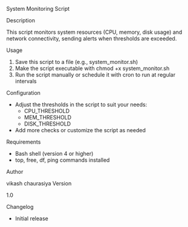 System Monitoring Script

Description

This script monitors system resources (CPU, memory, disk usage) and network connectivity, sending alerts when thresholds are exceeded.

Usage

1. Save this script to a file (e.g., system_monitor.sh)
2. Make the script executable with chmod +x system_monitor.sh
3. Run the script manually or schedule it with cron to run at regular intervals

Configuration

- Adjust the thresholds in the script to suit your needs:
    - CPU_THRESHOLD
    - MEM_THRESHOLD
    - DISK_THRESHOLD
- Add more checks or customize the script as needed

Requirements

- Bash shell (version 4 or higher)
- top, free, df, ping commands installed


Author

vikash chaurasiya
Version

1.0

Changelog

- Initial release
